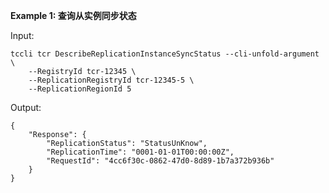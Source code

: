 **Example 1: 查询从实例同步状态**



Input: 

```
tccli tcr DescribeReplicationInstanceSyncStatus --cli-unfold-argument  \
    --RegistryId tcr-12345 \
    --ReplicationRegistryId tcr-12345-5 \
    --ReplicationRegionId 5
```

Output: 
```
{
    "Response": {
        "ReplicationStatus": "StatusUnKnow",
        "ReplicationTime": "0001-01-01T00:00:00Z",
        "RequestId": "4cc6f30c-0862-47d0-8d89-1b7a372b936b"
    }
}
```


